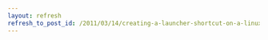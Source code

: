 ```yaml
---
layout: refresh
refresh_to_post_id: /2011/03/14/creating-a-launcher-shortcut-on-a-linux-host-to-launch-an-application-in-a-windows-guest-in-unity-mode
---
```

